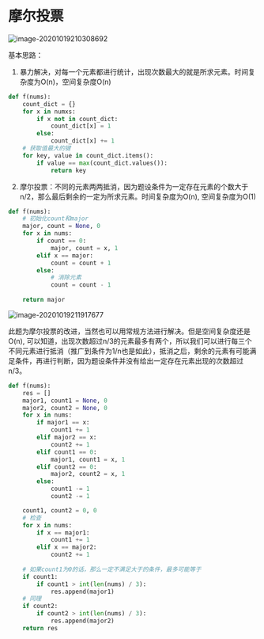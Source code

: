 # 摩尔投票

![image-20201019210308692](https://cdn.jsdelivr.net/gh/yanzhenxing123/blogImg@master/typora202010/19/210309-406200.png)

基本思路：

1. 暴力解决，对每一个元素都进行统计，出现次数最大的就是所求元素。时间复杂度为O(n)，空间复杂度O(n)

```python
def f(nums):
    count_dict = {}
    for x in numxs:
        if x not in count_dict:
            count_dict[x] = 1
        else:
            count_dict[x] += 1
    # 获取值最大的键
    for key, value in count_dict.items():
        if value == max(count_dict.values()):
            return key
```



2. 摩尔投票：不同的元素两两抵消，因为题设条件为一定存在元素的个数大于n/2，那么最后剩余的一定为所求元素。时间复杂度为O(n), 空间复杂度为O(1)

```python
def f(nums):
    # 初始化count和major
    major, count = None, 0
    for x in nums:
        if count == 0:
            major, count = x, 1
        elif x == major:
            count = count + 1
        else:
            # 消除元素
            count = count - 1
        
    return major
```





![image-20201019211917677](https://cdn.jsdelivr.net/gh/yanzhenxing123/blogImg@master/typora202010/19/211918-598568.png)

此题为摩尔投票的改进，当然也可以用常规方法进行解决。但是空间复杂度还是O(n), 可以知道，出现次数超过n/3的元素最多有两个，所以我们可以进行每三个不同元素进行抵消（推广到条件为1/n也是如此），抵消之后，剩余的元素有可能满足条件，再进行判断，因为题设条件并没有给出一定存在元素出现的次数超过n/3。

```python
def f(nums):
    res = []
    major1, count1 = None, 0
    major2, count2 = None, 0
    for x in nums:
        if major1 == x:
            count1 += 1
        elif major2 == x:
            count2 += 1
        elif count1 == 0:
            major1, count1 = x, 1
        elif count2 == 0:
            major2, count2 = x, 1
        else:
            count1 -= 1
            count2 -= 1

    count1, count2 = 0, 0
    # 检查
    for x in nums:
        if x == major1:
            count1 += 1
        elif x == major2:
            count2 += 1
            
    # 如果count1为0的话，那么一定不满足大于的条件，最多可能等于
    if count1:
        if count1 > int(len(nums) / 3):
            res.append(major1)
    # 同理
    if count2:
        if count2 > int(len(nums) / 3):
            res.append(major2)
    return res
```

